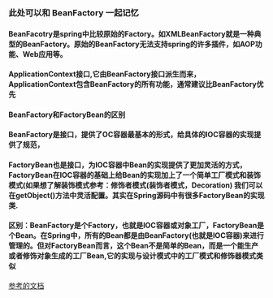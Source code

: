 ### 此处可以和 BeanFactory 一起记忆
#### BeanFacotry是spring中比较原始的Factory。如XMLBeanFactory就是一种典型的BeanFactory。原始的BeanFactory无法支持spring的许多插件，如AOP功能、Web应用等。 
#### ApplicationContext接口,它由BeanFactory接口派生而来，ApplicationContext包含BeanFactory的所有功能，通常建议比BeanFactory优先
#### BeanFactory和FactoryBean的区别
#### BeanFactory是接口，提供了OC容器最基本的形式，给具体的IOC容器的实现提供了规范，
#### FactoryBean也是接口，为IOC容器中Bean的实现提供了更加灵活的方式，FactoryBean在IOC容器的基础上给Bean的实现加上了一个简单工厂模式和装饰模式(如果想了解装饰模式参考：修饰者模式(装饰者模式，Decoration) 我们可以在getObject()方法中灵活配置。其实在Spring源码中有很多FactoryBean的实现类.
#### 区别：BeanFactory是个Factory，也就是IOC容器或对象工厂，FactoryBean是个Bean。在Spring中，所有的Bean都是由BeanFactory(也就是IOC容器)来进行管理的。但对FactoryBean而言，这个Bean不是简单的Bean，而是一个能生产或者修饰对象生成的工厂Bean,它的实现与设计模式中的工厂模式和修饰器模式类似
[参考的文档](https://www.cnblogs.com/aspirant/p/9082858.html) 